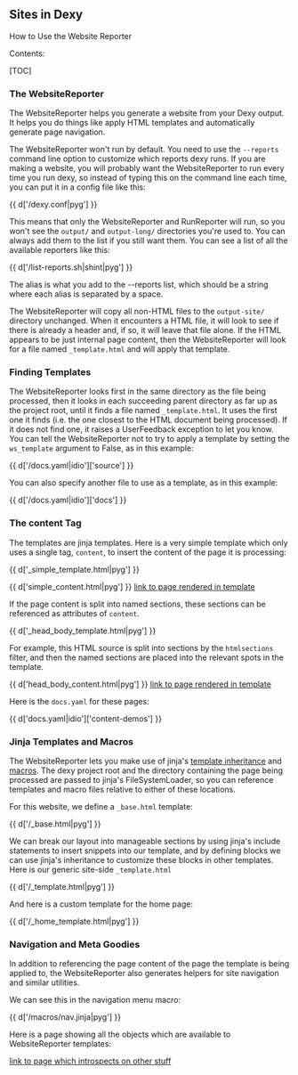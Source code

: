 <h2 class="title">Sites in Dexy</h2>

<p class="subtitle">How to Use the Website Reporter</p>

Contents:

[TOC]

### The WebsiteReporter

The WebsiteReporter helps you generate a website from your Dexy output. It
helps you do things like apply HTML templates and automatically generate page
navigation.

The WebsiteReporter won't run by default. You need to use the `--reports` command line option to customize which reports dexy runs. If you are making a website, you will probably want the WebsiteReporter to run every time you run dexy, so instead of typing this on the command line each time, you can put it in a config file like this:

{{ d['/dexy.conf|pyg'] }}

This means that only the WebsiteReporter and RunReporter will run, so you won't see the `output/` and `output-long/` directories you're used to. You can always add them to the list if you still want them. You can see a list of all the available reporters like this:

{{ d['/list-reports.sh|shint|pyg'] }}

The alias is what you add to the --reports list, which should be a string where each alias is separated by a space.

The WebsiteReporter will copy all non-HTML files to the `output-site/` directory unchanged. When it encounters a HTML file, it will look to see if there is already a header and, if so, it will leave that file alone. If the HTML appears to be just internal page content, then the WebsiteReporter will look for a file named `_template.html` and will apply that template.

### Finding Templates

The WebsiteReporter looks first in the same directory as the file being processed, then it looks in each succeeding parent directory as far up as the project root, until it finds a file named `_template.html`. It uses the first one it finds (i.e. the one closest to the HTML document being processed). If it does not find one, it raises a UserFeedback exception to let you know. You can tell the WebsiteReporter not to try to apply a template by setting the `ws_template` argument to False, as in this example:

{{ d['/docs.yaml|idio']['source'] }}

You can also specify another file to use as a template, as in this example:

{{ d['/docs.yaml|idio']['docs'] }}

### The content Tag

The templates are jinja templates. Here is a very simple template which only uses a single tag, `content`, to insert the content of the page it is processing:

{{ d['_simple_template.html|pyg'] }}

{{ d['simple_content.html|pyg'] }} [link to page rendered in template](simple_content.html)

If the page content is split into named sections, these sections can be referenced as attributes of `content`.

{{ d['_head_body_template.html|pyg'] }}

For example, this HTML source is split into sections by the `htmlsections` filter, and then the named sections are placed into the relevant spots in the template.

{{ d['head_body_content.html|pyg'] }} [link to page rendered in template](head_body_content.html)

Here is the `docs.yaml` for these pages:

{{ d['docs.yaml|idio']['content-demos'] }}

### Jinja Templates and Macros

The WebsiteReporter lets you make use of jinja's [template inheritance](http://jinja.pocoo.org/docs/templates/#template-inheritance) and [macros](http://jinja.pocoo.org/docs/templates/#macros). The dexy project root and the directory containing the page being processed are passed to jinja's FileSystemLoader, so you can reference templates and macro files relative to either of these locations.

For this website, we define a `_base.html` template:

{{ d['/_base.html|pyg'] }}

We can break our layout into manageable sections by using jinja's include statements to insert snippets into our template, and by defining blocks we can use jinja's inheritance to customize these blocks in other templates. Here is our generic site-side `_template.html`

{{ d['/_template.html|pyg'] }}

And here is a custom template for the home page:

{{ d['/_home_template.html|pyg'] }}

### Navigation and Meta Goodies

In addition to referencing the page content of the page the template is being applied to, the WebsiteReporter also generates helpers for site navigation and similar utilities.

We can see this in the navigation menu macro:

{{ d['/macros/nav.jinja|pyg'] }}

Here is a page showing all the objects which are available to WebsiteReporter templates:

[link to page which introspects on other stuff](introspect.html)
